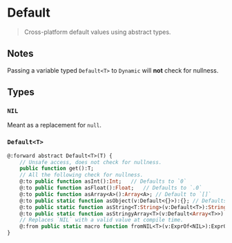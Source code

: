 # Default

> Cross-platform default values using abstract types.

## Notes

Passing a variable typed `Default<T>` to `Dynamic` will **not** check for nullness.

## Types

### `NIL`

Meant as a replacement for `null`.

### `Default<T>`

```Haxe
@:forward abstract Default<T>(T) {
    // Unsafe access, does not check for nullness.
    public function get():T;
    // All the following check for nullness.
    @:to public function asInt():Int;   // Defaults to `0`
    @:to public function asFloat():Float;   // Defaults to `.0`
    @:to public function asArray<A>():Array<A>; // Default to `[]`
    @:to public static function asObject(v:Default<{}>):{}; // Defaults to `{}`
    @:to public static function asString<T:String>(v:Default<T>):String;    // Defaults to `''`
    @:to public static function asStringyArray<T>(v:Default<Array<T>>):String; // Correctly stringifys an Array
    // Replaces `NIL` with a valid value at compile time.
    @:from public static macro function fromNIL<T>(v:ExprOf<NIL>):ExprOf<be.types.Default<T>>;
}
```

